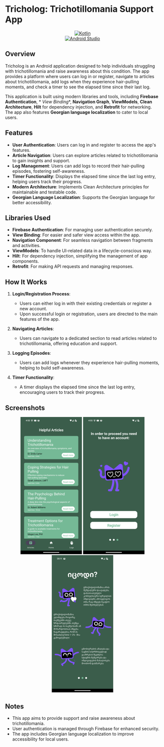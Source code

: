 # Tricholog: Trichotillomania Support App

<div align="center">

[![Kotlin](https://img.shields.io/badge/Kotlin-v2.1.0-1F425F?style=flat&logo=kotlin&logoColor=white)](https://kotlinlang.org)  
[![Android Studio](https://img.shields.io/badge/Android_Studio-3DDC84?style=flat&logo=android-studio&logoColor=white)](https://developer.android.com/studio)

</div>

## Overview

Tricholog is an Android application designed to help individuals struggling with trichotillomania
and raise awareness about this condition. The app provides a platform where users can log in or
register, navigate to articles about trichotillomania, add logs when they experience hair-pulling
moments, and check a timer to see the elapsed time since their last log.

This application is built using modern libraries and tools, including **Firebase Authentication**, *
*View Binding**, **Navigation Graph**, **ViewModels**, **Clean Architecture**, **Hilt** for
dependency injection, and **Retrofit** for networking. The app also features **Georgian language
localization** to cater to local users.

## Features

- **User Authentication**: Users can log in and register to access the app's features.
- **Article Navigation**: Users can explore articles related to trichotillomania to gain insights
  and support.
- **Log Management**: Users can add logs to record their hair-pulling episodes, fostering
  self-awareness.
- **Timer Functionality**: Displays the elapsed time since the last log entry, helping users track
  their progress.
- **Modern Architecture**: Implements Clean Architecture principles for maintainable and testable
  code.
- **Georgian Language Localization**: Supports the Georgian language for better accessibility.

## Libraries Used

- **Firebase Authentication**: For managing user authentication securely.
- **View Binding**: For easier and safer view access within the app.
- **Navigation Component**: For seamless navigation between fragments and activities.
- **ViewModels**: To handle UI-related data in a lifecycle-conscious way.
- **Hilt**: For dependency injection, simplifying the management of app components.
- **Retrofit**: For making API requests and managing responses.

## How It Works

1. **Login/Registration Process**:
    - Users can either log in with their existing credentials or register a new account.
    - Upon successful login or registration, users are directed to the main features of the app.

2. **Navigating Articles**:
    - Users can navigate to a dedicated section to read articles related to trichotillomania,
      offering education and support.

3. **Logging Episodes**:
    - Users can add logs whenever they experience hair-pulling moments, helping to build
      self-awareness.

4. **Timer Functionality**:
    - A timer displays the elapsed time since the last log entry, encouraging users to track their
      progress.

## Screenshots

<p align="center">
    <img src="docs/images/screenshot_02.png" width="200" alt="Articles">
    <img src="docs/images/screenshot_03.png" width="200" alt="Auth Page">
    <img src="docs/images/screenshot_04.png" width="200" alt="Georgian">
</p>

## Notes

- This app aims to provide support and raise awareness about trichotillomania.
- User authentication is managed through Firebase for enhanced security.
- The app includes Georgian language localization to improve accessibility for local users.